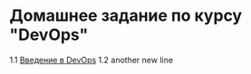 # Домашнее задание по курсу "DevOps"


1.1 [Введение в DevOps](https://github.com/srasim9239/DevOps/tree/main/1.1)
1.2 
another new line
